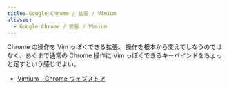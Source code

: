 ```yaml
---
title: Google Chrome / 拡張 / Vimium
aliases:
  - Google Chrome / 拡張 / Vimium
---
```


Chrome の操作を Vim っぽくできる拡張。
操作を根本から変えてしなうのではなく、あくまで通常の Chrome 操作に Vim っぽくできるキーバインドをちょっと足すという感じでよい。

- [Vimium \- Chrome ウェブストア](https://chrome.google.com/webstore/detail/vimium/dbepggeogbaibhgnhhndojpepiihcmeb)

